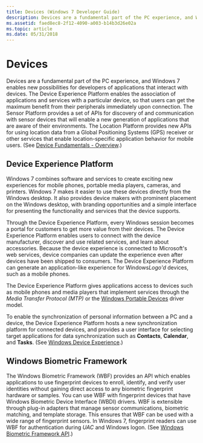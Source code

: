 ```yaml
---
title: Devices (Windows 7 Developer Guide)
description: Devices are a fundamental part of the PC experience, and Windows 7 enables new possibilities for developers of applications that interact with devices.
ms.assetid: faed8ec8-2f12-4090-a003-b14b3d26e02a
ms.topic: article
ms.date: 05/31/2018
---
```


# Devices

Devices are a fundamental part of the PC experience, and Windows 7 enables new possibilities for developers of applications that interact with devices. The Device Experience Platform enables the association of applications and services with a particular device, so that users can get the maximum benefit from their peripherals immediately upon connection. The Sensor Platform provides a set of APIs for discovery of and communication with sensor devices that will enable a new generation of applications that are aware of their environments. The Location Platform provides new APIs for using location data from a Global Positioning Systems (GPS) receiver or other services that enable location-specific application behavior for mobile users. (See [Device Fundamentals - Overview](https://www.microsoft.com/whdc/device/default.mspx).)

## Device Experience Platform

Windows 7 combines software and services to create exciting new experiences for mobile phones, portable media players, cameras, and printers. Windows 7 makes it easier to use these devices directly from the Windows desktop. It also provides device makers with prominent placement on the Windows desktop, with branding opportunities and a simple interface for presenting the functionality and services that the device supports.

Through the Device Experience Platform, every Windows session becomes a portal for customers to get more value from their devices. The Device Experience Platform enables users to connect with the device manufacturer, discover and use related services, and learn about accessories. Because the device experience is connected to Microsoft's web services, device companies can update the experience even after devices have been shipped to consumers. The Device Experience Platform can generate an application-like experience for Windows*Logo'd* devices, such as a mobile phones.

The Device Experience Platform gives applications access to devices such as mobile phones and media players that implement services through the *Media Transfer Protocol (MTP)* or the [Windows Portable Devices](https://www.bing.com/search?q=Windows+Portable+Devices) driver model.

To enable the synchronization of personal information between a PC and a device, the Device Experience Platform hosts a new synchronization platform for connected devices, and provides a user interface for selecting target applications for data synchronization such as **Contacts**, **Calendar**, and **Tasks**. (See [Windows Device Experience](https://www.microsoft.com/whdc/device/DeviceExperience/default.mspx).)

## Windows Biometric Framework

The Windows Biometric Framework (WBF) provides an API which enables applications to use fingerprint devices to enroll, identify, and verify user identities without gaining direct access to any biometric fingerprint hardware or samples. You can use WBF with fingerprint devices that have Windows Biometric Device Interface (WBDI) drivers. WBF is extensible through plug-in adapters that manage sensor communications, biometric matching, and template storage. This ensures that WBF can be used with a wide range of fingerprint sensors. In Windows 7, fingerprint readers can use WBF for authentication during *UAC* and Windows logon. (See [Windows Biometric Framework API](../secbiomet/biometric-service-api-portal.md).)

 

 